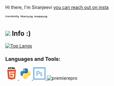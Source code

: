 Hi there, 
I'm Siranjeevi
<a href = https://www.instagram.com/_siranjeevi_08 > you can reach out on insta </a>

ᶜᵘʳʳᵉⁿᵗˡʸ ˡᵉᵃʳⁿᶦⁿᵍ ᵐᵃᵖᵖᶦⁿᵍ

## <img src="https://media.giphy.com/media/iY8CRBdQXODJSCERIr/giphy.gif" width="35"><b> Info :) </b>

[![Top Langs](https://github-readme-stats.vercel.app/api/top-langs/?username=JEs-TAR&theme=dark)](https://github.com/anuraghazra/github-readme-stats)

<p align="left">
</p>

<h3 align="left">Languages and Tools:</h3>
<p align="left"> <a href="https://www.w3.org/html/" target="_blank" rel="noreferrer"> <img src="https://raw.githubusercontent.com/devicons/devicon/master/icons/html5/html5-original-wordmark.svg" alt="html5" width="40" height="40"/> </a>  <a href="https://www.python.org" target="_blank" rel="noreferrer"> <img src="https://raw.githubusercontent.com/devicons/devicon/master/icons/python/python-original.svg" alt="python" width="40" height="40"/> <a href="https://www.photoshop.com/en" target="_blank" rel="noreferrer"> <img src="https://raw.githubusercontent.com/devicons/devicon/master/icons/photoshop/photoshop-line.svg" alt="photoshop" width="40" height="40"/> </a>
<img src="https://cdn.jsdelivr.net/gh/devicons/devicon/icons/premierepro/premierepro-original.svg" alt="premierepro" width="40" height="40" /> </a> </p>

<!---
JEs-TAR/JEs-TAR is a ✨ special ✨ repository because its `README.md` (this file) appears on your GitHub profile.
You can click the Preview link to take a look at your changes.
--->
